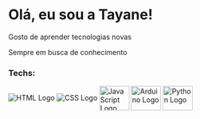 <h1>Olá, eu sou a Tayane!</h1>
<p>Gosto de aprender tecnologias novas</p>
<p>Sempre em busca de conhecimento</p>

<h3>Techs:</h3>
        <img src="https://cdn.jsdelivr.net/gh/devicons/devicon/icons/html5/html5-original.svg" alt="HTML Logo">
   <img src="https://cdn.jsdelivr.net/gh/devicons/devicon/icons/css3/css3-original.svg" alt="CSS Logo">
        
   
<img align="center"  height="49" width="60" src="https://cdn.jsdelivr.net/gh/devicons/devicon/icons/javascript/javascript-original.svg" alt="JavaScript Logo">
        
    
<img  align="center"  height="49" width="60" src="https://cdn.jsdelivr.net/gh/devicons/devicon/icons/arduino/arduino-original.svg" alt="Arduino Logo">
        
    
<img  align="center"  height="49" width="60" src="https://cdn.jsdelivr.net/gh/devicons/devicon/icons/python/python-original.svg" alt="Python Logo">
    

